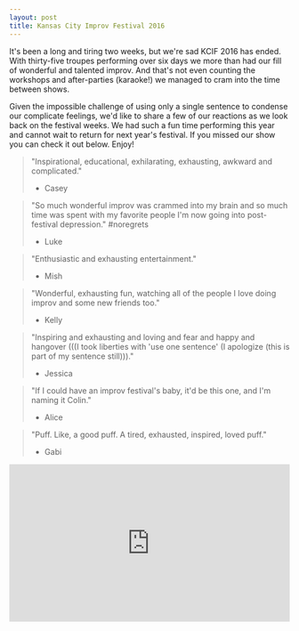 ```yaml
---
layout: post
title: Kansas City Improv Festival 2016
---
```

It's been a long and tiring two weeks, but we're sad KCIF 2016 has ended.
With thirty-five troupes performing over six days we more than had our fill of wonderful and talented improv.
And that's not even counting the workshops and after-parties (karaoke!) we managed to cram into the time between shows.

Given the impossible challenge of using only a single sentence to condense our complicate feelings, we'd like to share a few of our reactions as we look back on the festival weeks.
We had such a fun time performing this year and cannot wait to return for next year's festival.
If you missed our show you can check it out below.
Enjoy!

> "Inspirational, educational, exhilarating, exhausting, awkward and complicated."
> - Casey

> "So much wonderful improv was crammed into my brain and so much time was spent with my favorite people I'm now going into post-festival depression." #noregrets
> - Luke

> "Enthusiastic and exhausting entertainment."
> - Mish

> "Wonderful, exhausting fun, watching all of the people I love doing improv and some new friends too."
> - Kelly

> "Inspiring and exhausting and loving and fear and happy and hangover (((I took liberties with 'use one sentence' (I apologize (this is part of my sentence still)))."
> - Jessica

> "If I could have an improv festival's baby, it'd be this one, and I'm naming it Colin."
> - Alice

> "Puff.
> Like, a good puff.
> A tired, exhausted, inspired, loved puff."
> - Gabi

<style>.embed-container { position: relative; padding-bottom: 56.25%; height: 0; overflow: hidden; max-width: 100%; } .embed-container iframe, .embed-container object, .embed-container embed { position: absolute; top: 0; left: 0; width: 100%; height: 100%; }</style><div class='embed-container'><iframe src='https://www.youtube.com/embed/11fYxsXOwiw' frameborder='0' allowfullscreen></iframe></div>
<br/>

